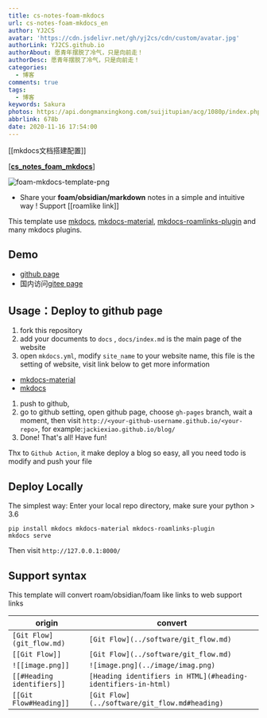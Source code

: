 ```yaml
---
title: cs-notes-foam-mkdocs
url: cs-notes-foam-mkdocs_en
author: YJ2CS
avatar: 'https://cdn.jsdelivr.net/gh/yj2cs/cdn/custom/avatar.jpg'
authorLink: YJ2CS.github.io
authorAbout: 愿青年摆脱了冷气，只是向前走！
authorDesc: 愿青年摆脱了冷气，只是向前走！
categories:
  - 博客
comments: true
tags:
  - 博客
keywords: Sakura
photos: https://api.dongmanxingkong.com/suijitupian/acg/1080p/index.php?abbrlink=92ae
abbrlink: 678b
date: 2020-11-16 17:54:00
---
```

[[mkdocs文档搭建配置]]

[[**cs_notes_foam_mkdocs**]](https://github.com/Jackiexiao/foam-mkdocs-template/blob/master/README-zh.md)

![foam-mkdocs-template-png](_imgs/demo_mkdocs.png)

* Share your **foam/obsidian/markdown** notes in a simple and intuitive way ! Support [[roamlike link]]

This template use [mkdocs](https://www.mkdocs.org/user-guide/configuration/),
[mkdocs-material](https://squidfunk.github.io/mkdocs-material/),
[mkdocs-roamlinks-plugin](https://github.com/Jackiexiao/mkdocs-roamlinks-plugin)
and many mkdocs plugins.

## Demo

* [github page](https://jackiexiao.github.io/foam-mkdocs-template/)
* 国内访问[gitee page](https://jackiegeek.gitee.io/foam-mkdocs-template/)

## Usage：Deploy to github page

1. fork this repository
1. add your documents to `docs` , `docs/index.md` is the main page of the website
1. open `mkdocs.yml`, modify `site_name` to your website name, this file is the setting of website, visit link below to
get more information

* [mkdocs-material](https://squidfunk.github.io/mkdocs-material/)
* [mkdocs](https://www.mkdocs.org/user-guide/configuration/)

1. push to github,
1. go to github setting, open github page, choose `gh-pages` branch, wait a moment,
then visit `http://<your-github-username.github.io/<your-repo>`, for example:`jackiexiao.github.io/blog/`
1. Done! That's all! Have fun!

Thx to `Github Action`, it make deploy a blog so easy, all you need todo is modify and push your file

## Deploy Locally

The simplest way: Enter your local repo directory, make sure your python > 3.6

```shell
pip install mkdocs mkdocs-material mkdocs-roamlinks-plugin
mkdocs serve
```

Then visit `http://127.0.0.1:8000/`

## Support syntax

This template will convert roam/obsidian/foam like links to web support links

| origin                  | convert                             |
| ----------------------- | ----------------------------------- |
| `[Git Flow](git_flow.md)` | `[Git Flow](../software/git_flow.md)` |
| `[[Git Flow]]`            | `[Git Flow](../software/git_flow.md)` |
| `![[image.png]]`           | `![image.png](../image/imag.png)`      |
| `[[#Heading identifiers]]` | `[Heading identifiers in HTML](#heading-identifiers-in-html)`
| `[[Git Flow#Heading]]` | `[Git Flow](../software/git_flow.md#heading)` |

[//begin]: # "Autogenerated link references for markdown compatibility"
[readme中文]: README中文 "cs-notes-foam-mkdocs"
[roamlike-link]: roamlike-link "Roamlike Link"
[//end]: # "Autogenerated link references"
